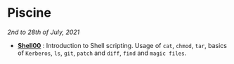 # Piscine
_2nd to 28th of July, 2021_  
- [**Shell00**](https://github.com/rubengr16/42/tree/main/Piscine/Projects/Shell00)
: Introduction to Shell scripting.
Usage of `cat`, `chmod`, `tar`, basics
of `Kerberos`, `ls`, `git`, `patch` and `diff`,
`find` and `magic files`.
